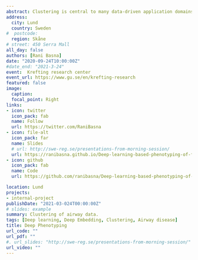 ```yaml
---
abstract: Clustering is central to many data-driven application domains and it has been investigated intensively in terms of algorithms and distance functions. Some of the most used traditional clustering methods are k-means and Hierarchical clustering. Both methods suffer from many issues when dealing with highly hetroginuoius data types. A typical challenge in clustering heterogeneous data lies in handling both numerical and categorical variables at the same time. Many commonly used approaches are limited in reflecting the correct distance that is needed to perform a good clustering. Another challenge in these classical algorithms is the definition of the distance matrix. Finding the right way to measure the distance between objects has a huge influence on the clustering performance. Both k-means and Hierarchal clustering constitute a vast majority of the unsupervised statistical methods that are used in the phenotyping within the airway disease literature. When data is large enough, new deep unsupervised and semi-supervised learning methods outperform traditional clustering methods in many ways. In this work we utilized the Deep Embedding Clustering approach to project the data to friendly lower dimensional space.
address:
  city: Lund
  country: Sweden
#  postcode:
  region: Skåne
# street: 450 Serra Mall
all_day: false
authors: [Rani Basna]
date: "2020-09-24T10:00:00Z"
#date_end: "2021-3-24"
event:  Krefting research center
event_url: https://www.gu.se/en/krefting-research
featured: false
image:
  caption:
  focal_point: Right
links:
- icon: twitter
  icon_pack: fab
  name: Follow
  url: https://twitter.com/RaniBasna
- icon: file-alt
  icon_pack: far
  name: Slides
  # url: http://swe-reg.se/presentations-from-morning-session/
  url: https://ranibasna.github.io/Deep-learning-based-phenotyping-of-food-allergy-Presentation/#/
- icon: github
  icon_pack: fab
  name: Code
  url: https://github.com/ranibasna/Deep-learning-based-phenotyping-of-food-allergy-Presentation

location: Lund
projects:
- internal-project
publishDate: "2021-03-024T00:00:00Z"
# slides: example
summary: Clustering of airway data.
tags: [Deep learning, Deep Embedding, Clustering, Airway disease]
title: Deep Phenotyping
url_code: ""
url_pdf: ""
#. url_slides: "http://swe-reg.se/presentations-from-morning-session/"
url_video: ""
---
```

